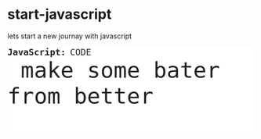 # start-javascript
lets start a new journay with javascript
<pre style="text-wrap: wrap; color: #222222; background-color: #ffffff;"><strong><span style="font-size: 18px;">JavaScript:</span></strong> <span style="font-size: 18px;">CODE</span>
<span Style="font-size: 45px;"> make some bater from better</span>
